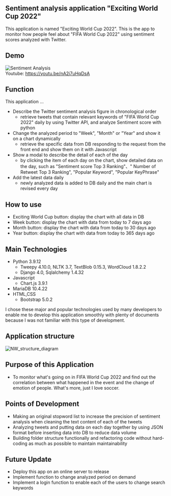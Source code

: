 ## Sentiment analysis application "Exciting World Cup 2022"
This application is named "Exciting World Cup 2022". 
This is the app to monitor how people feel about "FIFA World Cup 2022" using sentiment scores analyzed with Twitter.

## Demo
![Sentiment Analysis](https://user-images.githubusercontent.com/79392148/193696046-41974f30-184b-4dfb-9808-28e94f518654.gif)<br>
Youtube: https://youtu.be/nA2j7uHqDsA 

## Function
This application ...
- Describe the Twitter sentiment analysis figure in chronological order
    * retrieve tweets that contain relevant keywords of "FIFA World Cup 2022" daily by using Twitter API, and analyze Sentiment score with python
- Change the analyzed period to "Week", "Month" or "Year" and show it on a chart dynamically
    * retrieve the specific data from DB responding to the request from the front end and show them on it with Javascript
- Show a modal to describe the detail of each of the day
    * by clicking the item of each day on the chart, show detailed data on the day, such as "Sentiment score Top 3 Ranking"、" Number of Retweet Top 3 Ranking", "Popular Keyword", "Popular KeyPhrase"
- Add the latest data daily
    * newly analyzed data is added to DB daily and the main chart is revised every day

## How to use
- Exciting World Cup button: display the chart with all data in DB
- Week button: display the chart with data from today to 7 days ago
- Month button: display the chart with data from today to 30 days ago
- Year button: display the chart with data from today to 365 days ago

## Main Technologies
- Python 3.9.12
    * Tweepy 4.10.0, NLTK 3.7, TextBlob 0.15.3, WordCloud 1.8.2.2
    * Django 4.0, Sqlalchemy 1.4.32
- Javascript
    * Chart.js 3.9.1
- MariaDB 10.4.22
- HTML,CSS
    * Bootstrap 5.0.2

I chose these major and popular technologies used by many developers to enable me to develop this application smoothly with plenty of documents because I was not familiar with this type of development.

## Application structure
![NW_structure_diagram](https://user-images.githubusercontent.com/79392148/188246316-74ede826-b020-4a6f-8940-bbd247229ec7.png)
## Purpose of this Application
- To monitor what's going on in FIFA World Cup 2022 and find out the correlation between what happened in the event and the change of emotion of people. What's more, just I love soccer.

## Points of Development
- Making an original stopword list to increase the precision of sentiment analysis when cleaning the text content of each of the tweets
- Analyzing tweets and putting data on each day together by using JSON format before inserting data into DB to reduce data volume
- Building folder structure functionally and refactoring code without hard-coding as much as possible to maintain maintainability
## Future Update
- Deploy this app on an online server to release 
- Implement function to change analyzed period on demand
- Implement a login function to enable each of the users to change search keywords

